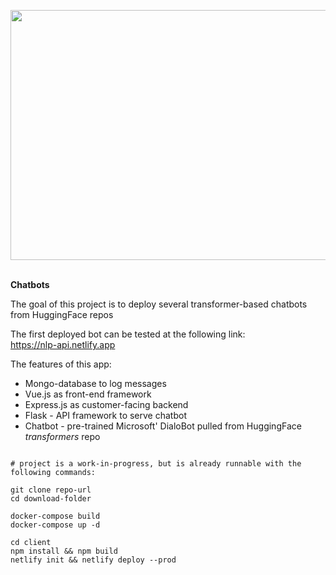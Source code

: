 
<img src="https://i.ibb.co/kghY2Bf/chatbot.jpg" width="700" height="400"><br><br>

**Chatbots**<br>

The goal of this project is to deploy several transformer-based chatbots from HuggingFace repos <br/>

The first deployed bot can be tested at the following link: <br/>
https://nlp-api.netlify.app

The features of this app:

- Mongo-database to log messages
- Vue.js as front-end framework
- Express.js as customer-facing backend
- Flask - API framework to serve chatbot
- Chatbot - pre-trained Microsoft' DialoBot pulled from HuggingFace _transformers_ repo

```

# project is a work-in-progress, but is already runnable with the following commands:

git clone repo-url
cd download-folder

docker-compose build
docker-compose up -d

cd client
npm install && npm build 
netlify init && netlify deploy --prod

```
